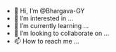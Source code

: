- 👋 Hi, I’m @Bhargava-GY
- 👀 I’m interested in ...
- 🌱 I’m currently learning ...
- 💞️ I’m looking to collaborate on ...
- 📫 How to reach me ...

<!---
Bhargava-GY/Bhargava-GY is a ✨ special ✨ repository because its `README.md` (this file) appears on your GitHub profile.
You can click the Preview link to take a look at your changes.
--->
